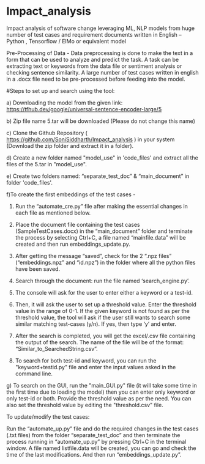 # Impact_analysis
Impact analysis of software change leveraging ML, NLP models from huge number of test cases and requirement documents written in English – Python , Tensorflow / ElMo or equivalent model

Pre-Processing of Data - Data preprocessing is done to make the text in a form that can be used to analyze and predict the task. A task can be extracting text or keywords from the data file or sentiment analysis or checking sentence similarity. A large number of test cases written in english in a .docx file need to be pre-processed before feeding into the model.

#Steps to set up and search using the tool:

a) Downloading the model from the given link:
https://tfhub.dev/google/universal-sentence-encoder-large/5

b) Zip file name 5.tar will be downloaded (Please do not change this name)

c) Clone the Github Repository ( https://github.com/SoniSiddharth/Impact_analysis ) in your system (Download the zip folder and extract    it in a folder).

d) Create a new folder named "model_use" in 'code_files' and extract all the files of the 5.tar in "model_use".

e) Create two folders named: “separate_test_doc” & “main_document” in folder 'code_files'. 

f)To create the first embeddings of the test cases - 

  1) Run the “automate_cre.py” file after making the essential changes in each file as mentioned below.
  
  2) Place the document file containing the test cases (SampleTestCases.docx) in the “main_document” folder and terminate the process by selecting Ctrl+C, a file named “mainfile.data” will be created and then run embeddings_update.py.
  
  3) After getting the message “saved”, check for the 2 “.npz files” (“embeddings.npz” and “id.npz”) in the folder where all the python files have been saved.
  
  4) Search through the document: run the file named ‘search_engine.py’.
  
  5) The console will ask for the user to enter either a keyword or a test-id.
  
  6) Then, it will ask the user to set up a threshold value. Enter the threshold value in the range of 0-1. 
If the given keyword is not found as per the threshold value, the tool will ask if the user still wants to search some similar matching test-cases (y/n). If yes, then type ‘y’ and enter. 

  7) After the search is completed, you will get the excel/.csv file containing the output of the search. The name of the file will be of the format: “Similar_to_SearchedString.csv”.
  
  8) To search for both test-id and keyword, you can run the "keyword+testid.py" file and enter the input values asked in the command line.

g) To search on the GUI, run the "main_GUI.py" file (it will take some time in the first time due to loading the model) then you can enter only keyword or only test-id or both. Provide the threshold value as per the need. You can also set the threshold value by editing the "threshold.csv" file.

To update/modify the test cases:

Run the “automate_up.py” file and do the required changes in the test cases (.txt files) from the folder “separate_test_doc” and then terminate the process running in “automate_up.py” by pressing Ctrl+C in the terminal window. A file named listfile.data will be created, you can go and check the time of the last modifications. And then run “embeddings_update.py”.
